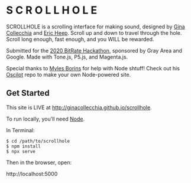 # S C R O L L H O L E

SCROLLHOLE is a scrolling interface for making sound, designed by [Gina Collecchia](http://ginacollecchia.com) and [Eric Heep](http://ericheep.com). Scroll up and down to travel through the hole. Scroll long enough, fast enough, and you WILL be rewarded.

Submitted for the [2020 BitRate Hackathon](https://bitrate.devpost.com/), sponsored by Gray Area and Google. Made with Tone.js, P5.js, and Magenta.js.

Special thanks to [Myles Borins](https://mylesborins.com) for help with Node shtuff! Check out his [Oscilot](https://github.com/MylesBorins/oscilot) repo to make your own Node-powered site.

## Get Started

This site is LIVE at http://ginacollecchia.github.io/scrollhole. 

To run locally, you'll need [Node](https://www.npmjs.com).

In Terminal:

```
$ cd /path/to/scrollhole
$ npm install
$ npx serve
```

Then in the browser, open:

http://localhost:5000
